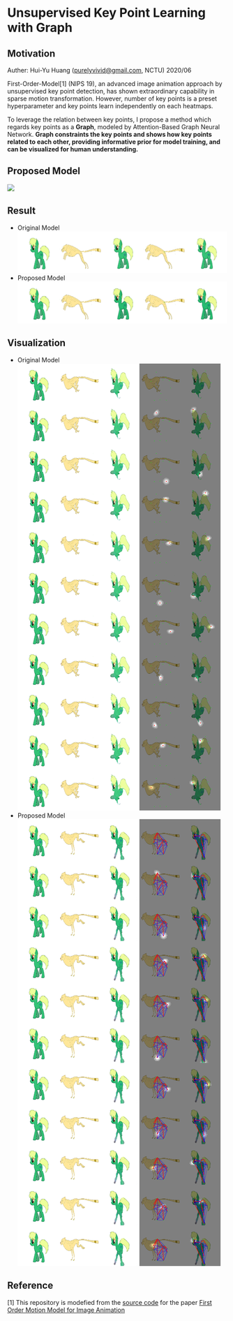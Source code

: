 # Unsupervised Key Point Learning with Graph

## Motivation

Auther: Hui-Yu Huang (purelyvivid@gmail.com, NCTU) 2020/06

First-Order-Model[1] (NIPS 19), an advanced image animation approach by unsupervised key point detection, has shown extraordinary capability in sparse motion transformation. However, number of key points is a preset hyperparameter and key points learn independently on each heatmaps.

To leverage the relation between key points, I propose a method which regards key points as a **Graph**, modeled by Attention-Based Graph Neural Network. **Graph constraints the key points and shows how key points related to each other, providing informative prior for model training, and can be visualized for human understanding.**

## Proposed Model
![](https://i.imgur.com/fHsLCm5.png)

## Result
- Original Model
![](demo/202006271600/_kps_result_sc00076_dr00075_m0.gif)
- Proposed Model
![](demo/202006271600/_kps_result_sc00076_dr00075_m1_gw.gif)

## Visualization
- Original Model
![](demo/202006271600/frame[04]_sc00076_dr00075_m0.png)
- Proposed Model
![](demo/202006271600/frame[10]_sc00076_dr00075_m1_gw.png)


## Reference

[1] This repository is modefied from the [source code](https://github.com/AliaksandrSiarohin/first-order-model/) for the paper [First Order Motion Model for Image Animation](https://papers.nips.cc/paper/8935-first-order-motion-model-for-image-animation) 
